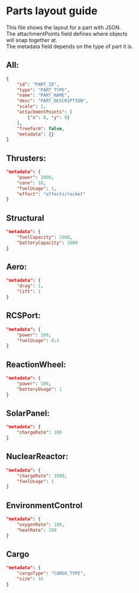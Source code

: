 # Parts layout guide
This file shows the layout for a part with JSON.  
The attachmentPoints field defines where objects  
will snap together at.  
The metadata field depends on the type of part it is.

## All:
```json
{
    "id": "PART_ID",
    "type": "PART_TYPE",
    "name": "PART_NAME",
    "desc": "PART_DESCRIPTION",
    "scale": 1,
    "attachmentPoints": [
        {"x": 8, "y": 0}
    ],
    "freeform": false,
    "metadata": {}
}
```

## Thrusters:
```json
"metadata": {
    "power": 1000,
    "cone": 10,
    "fuelUsage": 1,
    "effect": "effects/rocket"
}
```

## Structural
```json
"metadata": {
    "fuelCapacity": 1000,
    "batteryCapacity": 1000
}
```

## Aero:
```json
"metadata": {
    "drag": 1,
    "lift": 1
}
```

## RCSPort:
```json
"metadata": {
    "power": 100,
    "fuelUsage": 0.1
}
```

## ReactionWheel:
```json
"metadata": {
    "power": 100,
    "batteryUsage": 1
}
```

## SolarPanel:
```json
"metadata": {
    "chargeRate": 100
}
```

## NuclearReactor:
```json
"metadata": {
    "chargeRate": 1000,
    "fuelUsage": 1
}
```

## EnvironmentControl
```json
"metadata": {
    "oxygenRate": 100,
    "heatRate": 100
}
```

## Cargo
```json
"metadata": {
    "cargoType": "CARGO_TYPE",
    "size": 16
}
```